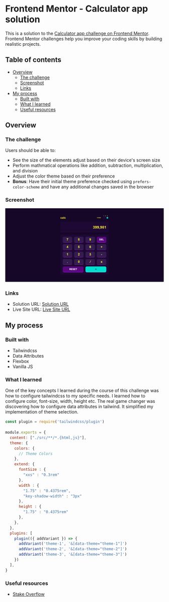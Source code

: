 # Frontend Mentor - Calculator app solution

This is a solution to the [Calculator app challenge on Frontend Mentor](https://www.frontendmentor.io/challenges/calculator-app-9lteq5N29). Frontend Mentor challenges help you improve your coding skills by building realistic projects. 

## Table of contents

- [Overview](#overview)
  - [The challenge](#the-challenge)
  - [Screenshot](#screenshot)
  - [Links](#links)
- [My process](#my-process)
  - [Built with](#built-with)
  - [What I learned](#what-i-learned)
  - [Useful resources](#useful-resources)

## Overview

### The challenge

Users should be able to:

- See the size of the elements adjust based on their device's screen size
- Perform mathmatical operations like addition, subtraction, multiplication, and division
- Adjust the color theme based on their preference
- **Bonus**: Have their initial theme preference checked using `prefers-color-scheme` and have any additional changes saved in the browser

### Screenshot

![](./screenshot.png)

### Links

- Solution URL: [Solution URL](https://github.com/comfortprince/frontend-mentor-5-calculator-app)
- Live Site URL: [Live Site URL](https://comfortprince.github.io/frontend-mentor-5-calculator-app/src/)

## My process

### Built with

- Tailwindcss
- Data Attributes
- Flexbox
- Vanilla JS

### What I learned

One of the key concepts I learned during the course of this challenge was how to configure tailwindcss to my specific needs. I learned how to configure color, font-size,
width, height etc. The real game changer was discovering how to configure data attributes in tailwind. It simplified my implementation of theme selection.
```js
const plugin = require('tailwindcss/plugin')

module.exports = {
  content: ["./src/**/*.{html,js}"],
  theme: {
    colors: {
      // Theme Colors
    },
    extend: {
      fontSize : {
        "xxs" : "0.3rem"
      },
      width : {
        "1.75" : "0.4375rem",
        "key-shadow-width" : "3px"
      },
      height : {
        "1.75" : "0.4375rem"
      },
    },
  },
  plugins: [
    plugin(({ addVariant }) => {
      addVariant('theme-1', '&[data-theme="theme-1"]')
      addVariant('theme-2', '&[data-theme="theme-2"]')
      addVariant('theme-3', '&[data-theme="theme-3"]')
    })
  ],
}
```

### Useful resources

- [Stake Overflow](https://www.stakeoverflow.com)
